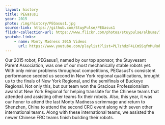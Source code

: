 ```yaml
---
layout: history
title: PEGasus1
year: 2015
photo: /img/history/PEGasus1.jpg
source-link: https://github.com/StuyPulse/PEGasus1
flickr-collection-url: https://www.flickr.com/photos/stuypulse/albums/72157650169739381
youtube-links:
    - name: Monty Madness 2015 Videos
      url: https://www.youtube.com/playlist?list=PLTzhdzF4LCm5SqfmMuRohnBwN2whq2X7s
---
```

Our 2015 robot, PEGasus1, named by our top sponsor, the Stuyvesant Parent Association, was one of our most mechanically stable robots yet. With only minor problems throughout competitions, PEGasus1’s consistent performance seeded us second in New York regional qualifications, brought us to the finals of New York Regional, and the semifinals of Buckeye Regional. Not only this, but our team won the Gracious Professionalism award at New York Regional for helping translate for the Chinese teams that attended and assisting other teams fix their robots. Also, this year, it was our honor to attend the last Monty Madness scrimmage and return to Shenzhen, China to attend the second CRC event along with seven other international teams. Along with these international teams, we assisted the newer Chinese FRC teams finish building their robots.
